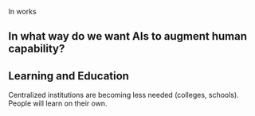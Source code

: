 In works 

## In what way do we want AIs to augment human capability?

## Learning and Education
Centralized institutions are becoming less needed (colleges, schools).
People will learn on their own.
